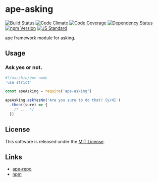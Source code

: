 ape-asking
==========

<!---
This file is generated by ape-tmpl. Do not update manually.
--->

<!-- Badge Start -->
<a name="badges"></a>

[![Build Status][bd_travis_shield_url]][bd_travis_url]
[![Code Climate][bd_codeclimate_shield_url]][bd_codeclimate_url]
[![Code Coverage][bd_codeclimate_coverage_shield_url]][bd_codeclimate_url]
[![Dependency Status][bd_gemnasium_shield_url]][bd_gemnasium_url]
[![npm Version][bd_npm_shield_url]][bd_npm_url]
[![JS Standard][bd_standard_shield_url]][bd_standard_url]

[bd_repo_url]: https://github.com/ape-repo/ape-asking
[bd_travis_url]: http://travis-ci.org/ape-repo/ape-asking
[bd_travis_shield_url]: http://img.shields.io/travis/ape-repo/ape-asking.svg?style=flat
[bd_travis_com_url]: http://travis-ci.com/ape-repo/ape-asking
[bd_travis_com_shield_url]: https://api.travis-ci.com/ape-repo/ape-asking.svg?token=
[bd_license_url]: https://github.com/ape-repo/ape-asking/blob/master/LICENSE
[bd_codeclimate_url]: http://codeclimate.com/github/ape-repo/ape-asking
[bd_codeclimate_shield_url]: http://img.shields.io/codeclimate/github/ape-repo/ape-asking.svg?style=flat
[bd_codeclimate_coverage_shield_url]: http://img.shields.io/codeclimate/coverage/github/ape-repo/ape-asking.svg?style=flat
[bd_gemnasium_url]: https://gemnasium.com/ape-repo/ape-asking
[bd_gemnasium_shield_url]: https://gemnasium.com/ape-repo/ape-asking.svg
[bd_npm_url]: http://www.npmjs.org/package/ape-asking
[bd_npm_shield_url]: http://img.shields.io/npm/v/ape-asking.svg?style=flat
[bd_standard_url]: http://standardjs.com/
[bd_standard_shield_url]: https://img.shields.io/badge/code%20style-standard-brightgreen.svg

<!-- Badge End -->


<!-- Description Start -->
<a name="description"></a>

ape framework module for asking.

<!-- Description End -->




<!-- Sections Start -->
<a name="sections"></a>

<!-- Section from "doc/guides/02.Usage.md.hbs" Start -->

<a name="section-doc-guides-02-usage-md"></a>

Usage
----

### Ask yes or not.

```javascript
#!/usr/bin/env node
'use strict'

const apeAsking = require('ape-asking')

apeAsking.askYesNo('Are you sure to do that? [y/N]')
  .then((sure) => {
    /* ... */
  })

```

<!-- Section from "doc/guides/02.Usage.md.hbs" End -->


<!-- Sections Start -->


<!-- LICENSE Start -->
<a name="license"></a>

License
-------
This software is released under the [MIT License](https://github.com/ape-repo/ape-asking/blob/master/LICENSE).

<!-- LICENSE End -->


<!-- Links Start -->
<a name="links"></a>

Links
------

+ [ape-repo][ape_repo_url]
+ [npm][npm_url]

[ape_repo_url]: https://github.com/ape-repo
[npm_url]: https://www.npmjs.com/

<!-- Links End -->
